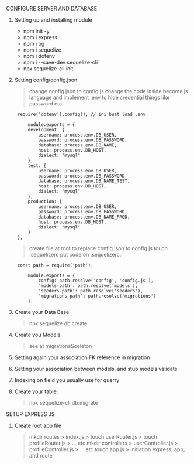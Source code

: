 CONFIGURE SERVER AND DATABASE

1. Setting up and installing module
    - npm init -y
    - npm i express
    - npm i pg
    - npm i sequelize
    - npm i dotenv
    - npm i --save-dev sequelize-cli
    - npx sequelize-cli init

2. Setting config/config.json
    > change config.json to config.js
    > change the code inside become js language and implement .env to hide credential things like password etc

        require('dotenv').config(); // ini buat load .env

            module.exports = {
            development: {
                username: process.env.DB_USER,
                password: process.env.DB_PASSWORD,
                database: process.env.DB_NAME,
                host: process.env.DB_HOST,
                dialect: "mysql"
            },
            test: {
                username: process.env.DB_USER,
                password: process.env.DB_PASSWORD,
                database: process.env.DB_NAME_TEST,
                host: process.env.DB_HOST,
                dialect: "mysql"
            },
            production: {
                username: process.env.DB_USER,
                password: process.env.DB_PASSWORD,
                database: process.env.DB_NAME_PROD,
                host: process.env.DB_HOST,
                dialect: "mysql"
            }
        };

    > create file at root to replace config.json to config.js
    > touch .sequelizerc
    > put code on .sequelizerc:

        const path = require('path');

            module.exports = {
                config: path.resolve('config', 'config.js'),
                'models-path': path.resolve('models'),
                'seeders-path': path.resolve('seeders'),
                'migrations-path': path.resolve('migrations')
            };

3. Create your Data Base
    > npx sequelize db:create

4. Create you Models
    > see at migrationsSceleton

5. Setting again your association FK reference in migration

6. Setting your association between models, and stup models validate

7. Indexing on field you usually use for querry

8. Create your table:
    > npx sequelize-cli db:migrate

SETUP EXPRESS JS

1. Create root app file
    > mkdir routes
        > index.js
        > touch userRouter.js
        > touch profileRouter.js
        > ... etc
    > mkdir controllers
        > userController.js
        > profileController.js
        > ... etc
    > touch app.js
        > initiation express, app, and route